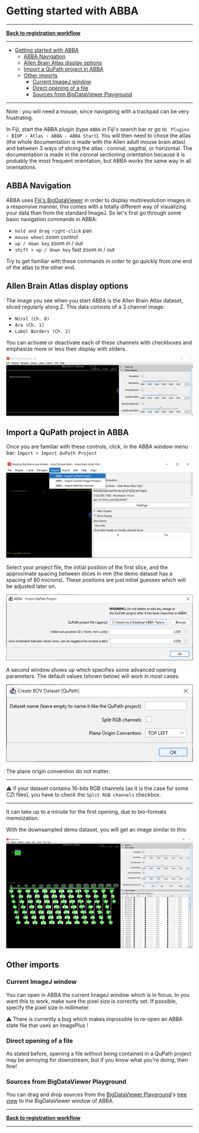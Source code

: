 # Getting started with ABBA

-----
[**Back to registration workflow**](usage.md)

-----

<!-- TOC -->
* [Getting started with ABBA](#getting-started-with-abba)
  * [ABBA Navigation](#abba-navigation)
  * [Allen Brain Atlas display options](#allen-brain-atlas-display-options)
  * [Import a QuPath project in ABBA](#import-a-qupath-project-in-abba)
  * [Other imports](#other-imports)
    * [Current ImageJ window](#current-imagej-window)
    * [Direct opening of a file](#direct-opening-of-a-file)
    * [Sources from BigDataViewer Playground](#sources-from-bigdataviewer-playground)
<!-- TOC -->

-----


Note : you will  need a mouse, since navigating with a trackpad can be very frustrating.

In Fiji, start the ABBA plugin (type `ABBA` in Fiji's search bar or go to ` Plugins › BIOP › Atlas › ABBA - ABBA Start`). You will then need to chose the atlas (the whole documentation is made with the Allen adult mouse brain atlas) and between 3 ways of slicing the atlas : coronal, sagittal, or horizontal. The documentation is made in the coronal sectioning orientation because it is probably the most frequent orientation, but ABBA works the same way in all orientations.

## ABBA Navigation
ABBA uses [Fiji's BigDataViewer](https://imagej.github.io/plugins/bdv/index) in order to display multiresolution images in a responsive manner, this comes with a totally different way of visualizing your data than from the standard ImageJ. So let's first go through some basic navigation commands in ABBA:

* `hold and drag right-click` pan
* `mouse wheel`  zoom control
* `up / down key` zoom in / out
* `shift + up / down key` fast zoom in / out

Try to get familiar with these commands in order to go quickly from one end of the atlas to the other end.

## Allen Brain Atlas display options

The image you see when you start ABBA is the Allen Brain Atlas dataset, sliced regularly along Z. This data consists of a 3 channel image:
* `Nissl (Ch. 0)`
* `Ara (Ch. 1)`
* `Label Borders (Ch. 2)`

You can activate or deactivate each of these channels with checkboxes and emphasize more or less their display with sliders.

![Atlas display options](/assets/gif/fiji_abba_atlas_display.gif)

## Import a QuPath project in ABBA

Once you are familiar with these controls, click, in the ABBA window menu bar: `Import > Import QuPath Project`

![Importing a QuPath Project in ABBA](assets/img/fiji_import_qupath.png)

Select your project file, the initial position of the first slice, and the approximate spacing between slices in mm (the demo dataset has a spacing of 80 microns). These positions are just initial guesses which will be adjusted later on.

![Set initial positions of the slices in the atlas](assets/img/fiji_set_ini_position.png)

A second window shows up which specifies some advanced opening parameters. The default values (shown below) will work in most cases.

![Advanced import options](assets/img/fiji_advanced_import_options.png)

The plane origin convention do not matter.


----

:warning: if your dataset contains 16-bits RGB channels (as it is the case for some CZI files), you have to check the `Split RGB channels` checkbox.

----


It can take up to a minute for the first opening, due to bio-formats memoization.

With the downsampled demo dataset, you will get an image similar to this:

![Project newly opened in ABBA](assets/img/fiji_just_opened_project.png)


## Other imports

### Current ImageJ window
You can open in ABBA the current ImageJ window which is in focus. In you want this to work, make sure the pixel size is correctly set. If possible, specify the pixel size in millimeter.

:warning: There is currently a bug which makes impossible to re-open an ABBA state file that uses an ImagePlus ! 

### Direct opening of a file

As stated before, opening a file without being contained in a QuPath project may be annoying for downstream, but if you know what you're doing, then fine!

### Sources from BigDataViewer Playground

You can drag and drop sources from the [BigDataViewer Playground](https://imagej.net/plugins/bdv/playground/bdv-playground)'s [tree view](https://imagej.net/plugins/bdv/playground/bdv-playground-visualize) to the BigDataViewer window of ABBA.

-----
[**Back to registration workflow**](usage.md)

-----